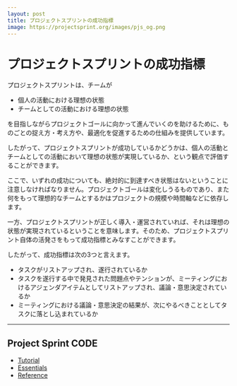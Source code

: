 ```yaml
---
layout: post
title: プロジェクトスプリントの成功指標
image: https://projectsprint.org/images/pjs_og.png
---
```


# プロジェクトスプリントの成功指標

プロジェクトスプリントは、チームが

* 個人の活動における理想の状態
* チームとしての活動における理想の状態

を目指しながらプロジェクトゴールに向かって進んでいくのを助けるために、ものごとの捉え方・考え方や、最適化を促進するための仕組みを提供しています。

したがって、プロジェクトスプリントが成功しているかどうかは、個人の活動とチームとしての活動において理想の状態が実現しているか、という観点で評価することができます。

ここで、いずれの成功についても、絶対的に到達すべき状態はないということに注意しなければなりません。プロジェクトゴールは変化しうるものであり、また何をもって理想的なチームとするかはプロジェクトの規模や時間軸などに依存します。

一方、プロジェクトスプリントが正しく導入・運営されていれば、それは理想の状態が実現されているということを意味します。そのため、プロジェクトスプリント自体の活発さをもって成功指標とみなすことができます。

したがって、成功指標は次の3つと言えます。

* タスクがリストアップされ、遂行されているか
* タスクを遂行する中で発見された問題点やテンションが、ミーティングにおけるアジェンダアイテムとしてリストアップされ、議論・意思決定されているか
* ミーティングにおける議論・意思決定の結果が、次にやるべきこととしてタスクに落とし込まれているか

***

## Project Sprint CODE

* [Tutorial](broken-reference)
* [Essentials](../essentials.md)
* [Reference](../reference.md)
